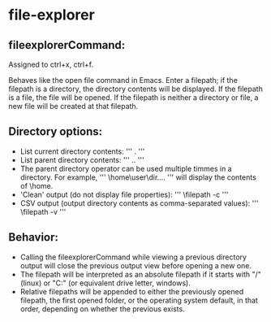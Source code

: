 # file-explorer

## fileexplorerCommand:
Assigned to ctrl+x, ctrl+f.

Behaves like the open file command in Emacs. Enter a filepath; if the filepath is a directory, the directory contents will be displayed. If the filepath is a file, the file will be opened. If the filepath is neither a directory or file, a new file will be created at that filepath.

## Directory options:
- List current directory contents:
'''
.
'''
- List parent directory contents:
'''
..
'''
- The parent directory operator can be used multiple timmes in a directory. For example,
'''
\home\user\dir\..\..
'''
will display the contents of \home.
- 'Clean' output (do not display file properties):
'''
\filepath -c
'''
- CSV output (output directory contents as comma-separated values):
'''
\filepath -v
'''

## Behavior:
- Calling the fileexplorerCommand while viewing a previous directory output will close the previous output view before opening a new one.
- The filepath will be interpreted as an absolute filepath if it starts with "/" (linux) or "C:\" (or equivalent drive letter, windows).
- Relative filepaths will be appended to either the previously opened filepath, the first opened folder, or the operating system default, in that order, depending on whether the previous exists.